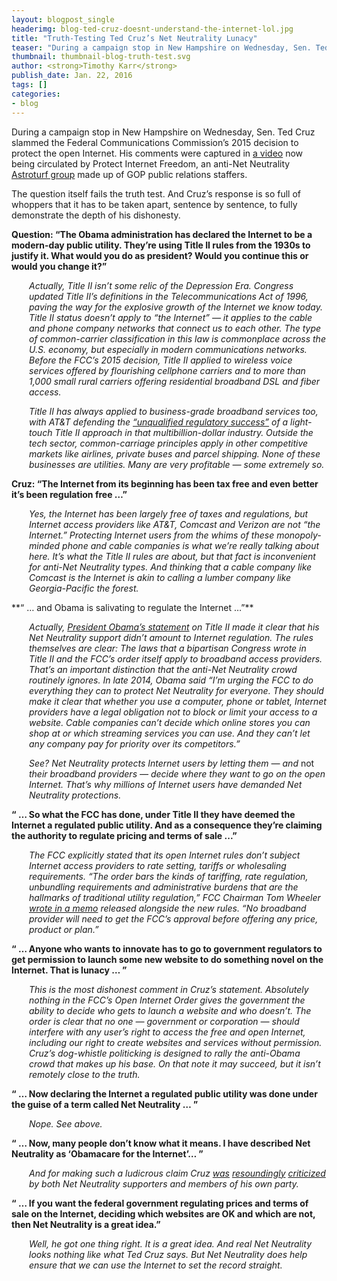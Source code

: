```yaml
---
layout: blogpost_single
headerimg: blog-ted-cruz-doesnt-understand-the-internet-lol.jpg
title: "Truth-Testing Ted Cruz’s Net Neutrality Lunacy"
teaser: "During a campaign stop in New Hampshire on Wednesday, Sen. Ted Cruz slammed the Federal Communications Commission’s 2015 decision to protect the open Internet. His comments were captured in a video now being circulated by Protect Internet Freedom, an anti-Net Neutrality Astroturf group made up of GOP public relations staffers."
thumbnail: thumbnail-blog-truth-test.svg
author: <strong>Timothy Karr</strong>
publish_date: Jan. 22, 2016
tags: []
categories:
- blog
---
```


During a campaign stop in New Hampshire on Wednesday, Sen. Ted Cruz slammed the Federal Communications Commission’s 2015 decision to protect the open Internet. His comments were captured in [a video](https://www.youtube.com/watch?v=kHjAK5vReAI&feature=youtu.be) now being circulated by Protect Internet Freedom, an anti-Net Neutrality [Astroturf group](http://www.dailydot.com/politics/porn-parody-net-neutrality/) made up of GOP public relations staffers.

The question itself fails the truth test. And Cruz’s response is so full of whoppers that it has to be taken apart, sentence by sentence, to fully demonstrate the depth of his dishonesty.

**Question: “The Obama administration has declared the Internet to be a modern-day public utility. They’re using Title II rules from the 1930s to justify it. What would you do as president? Would you continue this or would you change it?”**

<div style="padding-left:2em; font-style: italic;">

<p>
Actually, Title II isn’t some relic of the Depression Era. Congress updated Title II’s definitions in the Telecommunications Act of 1996, paving the way for the explosive growth of the Internet we know today. Title II status doesn’t apply to “the Internet” — it applies to the cable and phone company networks that connect us to each other. The type of common-carrier classification in this law is commonplace across the U.S. economy, but especially in modern communications networks. Before the FCC’s 2015 decision, Title II applied to wireless voice services offered by flourishing cellphone carriers and to more than 1,000 small rural carriers offering residential broadband DSL and fiber access.
</p>

<p>
Title II has always applied to business-grade broadband services too, with AT&T defending the <a href="http://arstechnica.com/business/2014/12/worst-case-scenario-why-the-cable-lobby-is-scared-of-becoming-a-utility/3/">“unqualified regulatory success”</a> of a light-touch Title II approach in that multibillion-dollar industry. Outside the tech sector, common-carriage principles apply in other competitive markets like airlines, private buses and parcel shipping. None of these businesses are utilities. Many are very profitable — some extremely so.

</p>

</div>

**Cruz: “The Internet from its beginning has been tax free and even better it’s been regulation free …”**

<div style="padding-left:2em; font-style: italic;">

<p>Yes, the Internet has been largely free of taxes and regulations, but Internet access providers like AT&T, Comcast and Verizon are not “the Internet.” Protecting Internet users from the whims of these monopoly-minded phone and cable companies is what we’re really talking about here. It’s what the Title II rules are about, but that fact is inconvenient for anti-Net Neutrality types. And thinking that a cable company like Comcast is the Internet is akin to calling a lumber company like Georgia-Pacific the forest.</p>

</div>
**“ … and Obama is salivating to regulate the Internet …”**

<div style="padding-left:2em; font-style: italic;">
<p>
Actually, <a href="https://youtu.be/uKcjQPVwfDk">President Obama’s statement</a> on Title II made it clear that his Net Neutrality support didn’t amount to Internet regulation. The rules themselves are clear: The laws that a bipartisan Congress wrote in Title II and the FCC’s order itself apply to broadband access providers. That’s an important distinction that the anti-Net Neutrality crowd routinely ignores. In late 2014, Obama said “I’m urging the FCC to do everything they can to protect Net Neutrality for everyone. They should make it clear that whether you use a computer, phone or tablet, Internet providers have a legal obligation not to block or limit your access to a website. Cable companies can’t decide which online stores you can shop at or which streaming services you can use. And they can’t let any company pay for priority over its competitors.”</p>

<p>See? Net Neutrality protects Internet users by letting them — and <span style="font-style: normal;">not</span> their broadband providers — decide where they want to go on the open Internet. That’s why millions of Internet users have demanded Net Neutrality protections.</p>
</div>

**“ … So what the FCC has done, under Title II they have deemed the Internet a regulated public utility. And as a consequence they’re claiming the authority to regulate pricing and terms of sale ...”**

<div style="padding-left:2em; font-style: italic;">
<p>
The FCC explicitly stated that its open Internet rules don’t subject Internet access providers to rate setting, tariffs or wholesaling requirements. “The order bars the kinds of tariffing, rate regulation, unbundling requirements and administrative burdens that are the hallmarks of traditional utility regulation,” FCC Chairman Tom Wheeler <a href="https://apps.fcc.gov/edocs_public/attachmatch/DOC-332486A1.pdf">wrote in a memo</a> released alongside the new rules. “No broadband provider will need to get the FCC’s approval before offering any price, product or plan.”</p>
</div>

**“ … Anyone who wants to innovate has to go to government regulators to get permission to launch some new website to do something novel on the Internet. That is lunacy … ”**


<div style="padding-left:2em; font-style: italic;">

<p>This is the most dishonest comment in Cruz’s statement. Absolutely nothing in the FCC’s Open Internet Order gives the government the ability to decide who gets to launch a website and who doesn’t. The order is clear that no one — government or corporation — should interfere with any user’s right to access the free and open Internet, including our right to create websites and services without permission. Cruz’s dog-whistle politicking is designed to rally the anti-Obama crowd that makes up his base. On that note it may succeed, but it isn’t remotely close to the truth.</p>
</div>

**“ … Now declaring the Internet a regulated public utility was done under the guise of a term called Net Neutrality … ”**

<div style="padding-left:2em; font-style: italic;">

<p>Nope. See above.</p>
</div>

**“ … Now, many people don’t know what it means. I have described Net Neutrality as ‘Obamacare for the Internet’… ”**

<div style="padding-left:2em; font-style: italic;">
<p>And for making such a ludicrous claim Cruz <a href="https://www.washingtonpost.com/news/the-fix/wp/2015/02/26/how-net-neutrality-won-and-obamacare-for-the-internet-lost/">was</a> <a href="https://twitter.com/sentedcruz/status/531834493922189313">resoundingly</a> <a href="https://www.facebook.com/SenatorTedCruz/posts/641819565930347">criticized</a> by both Net Neutrality supporters and members of his own party.</p>

</div>

**“ … If you want the federal government regulating prices and terms of sale on the Internet, deciding which websites are OK and which are not, then Net Neutrality is a great idea.”**

<div style="padding-left:2em; font-style: italic;">
<p>
Well, he got one thing right. It is a great idea. And real Net Neutrality looks nothing like what Ted Cruz says. But Net Neutrality does help ensure that we can use the Internet to set the record straight.
</p>
</div>

